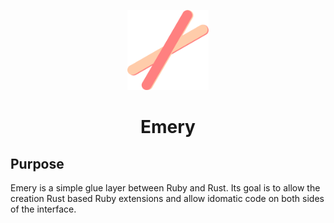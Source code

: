 <p align="center">
  <img alt="expo sdk" height="128" src="./emery.svg">
  <h1 align="center">Emery</h1>
</p>

## Purpose

Emery is a simple glue layer between Ruby and Rust. Its goal is to allow the creation Rust based Ruby extensions and allow idomatic code on both sides of the interface.
